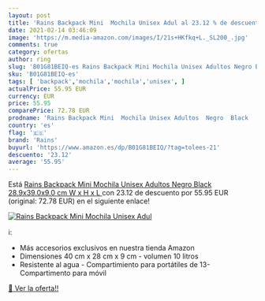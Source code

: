 ```yaml
---
layout: post
title: 'Rains Backpack Mini  Mochila Unisex Adul al 23.12 % de descuento'
date: 2021-02-14 03:46:09
image: 'https://m.media-amazon.com/images/I/21s+HKfkq+L._SL200_.jpg'
comments: true
category: ofertas
author: ring
slug: 'B01G81BEIQ-es Rains Backpack Mini Mochila Unisex Adultos Negro Black...'
sku: 'B01G81BEIQ-es'
tags: [ 'backpack','mochila','mochila','unisex', ]
actualPrice: 55.95 EUR
currency: EUR
price: 55.95
comparePrice: 72.78 EUR
prodname: 'Rains Backpack Mini  Mochila Unisex Adultos  Negro  Black   28.9x39.0x9.0 cm  W x H x L '
country: 'es'
flag: '🇪🇸'
brand: 'Rains'
buyurl: 'https://www.amazon.es/dp/B01G81BEIQ/?tag=tolees-21'
descuento: '23.12'
average: '55.95'
---
```


Está [Rains Backpack Mini  Mochila Unisex Adultos  Negro  Black   28.9x39.0x9.0 cm  W x H x L ](https://www.amazon.es/dp/B01G81BEIQ/?tag=tolees-21) con 23.12 de descuento por 55.95 EUR (original: 72.78 EUR) en el siguiente enlace!

[![Rains Backpack Mini  Mochila Unisex Adul](https://m.media-amazon.com/images/I/21s+HKfkq+L._SL200_.jpg)](https://www.amazon.es/dp/B01G81BEIQ/?tag=tolees-21)

ℹ️:

- Más accesorios exclusivos en nuestra tienda Amazon
- Dimensiones 40 cm x 28 cm x 9 cm - volumen 10 litros
- Resistente al agua - Compartimiento para portátiles de 13- Compartimento para móvil

[🛒 Ver la oferta!!](https://www.amazon.es/dp/B01G81BEIQ/?tag=tolees-21)
